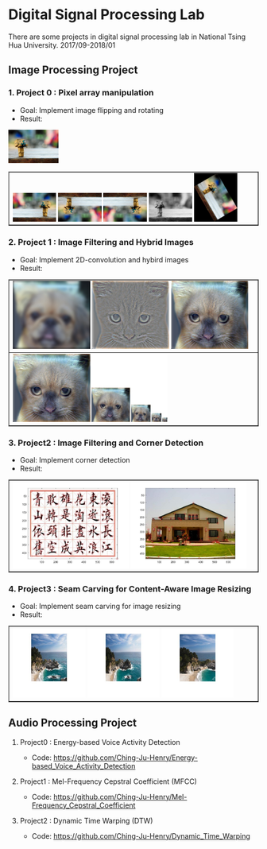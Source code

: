 # Digital Signal Processing Lab
There are some projects in digital signal processing lab  in National Tsing Hua University. 2017/09-2018/01

## Image Processing Project
### 1. Project 0 : Pixel array manipulation
* Goal: Implement image flipping and rotating
* Result: 
<img src="./Pixel array manipulation/results/image.jpg" width="20%"/>
<table border=1>
<tr>
<td>
<img src="./Pixel array manipulation/results/horizontal flipping.jpg" width="18%"/>
<img src="./Pixel array manipulation/results/vertical flipping.jpg"  width="18%"/>
<img src="./Pixel array manipulation/results/horizontal + vertical flipping.jpg" width="18%"/>
<img src="./Pixel array manipulation/results/grey scale image.jpg" width="18%"/>
<img src="./Pixel array manipulation/results/rotation 60.jpg" width="18%"/>
</td>
</tr>
</table>
      
### 2. Project 1 : Image Filtering and Hybrid Images
* Goal: Implement 2D-convolution and hybird images
* Result:
<table border=1>
<tr>
<td>
<img src="./Image Filtering and Hybrid Images/results/low_frequencies.jpg" width="32%"/>
<img src="./Image Filtering and Hybrid Images/results/high_frequencies.jpg"  width="32%"/>
<img src="./Image Filtering and Hybrid Images/results/hybrid_image.jpg" width="32%"/>
</td>
</tr>

<tr>
<td>
<img src="./Image Filtering and Hybrid Images/results/hybrid_image_scales.jpg" width="64%"/>
</td>
</tr>
</table>

### 3. Project2 : Image Filtering and Corner Detection
* Goal: Implement corner detection
* Result:
<table border=1>
<tr>
<td>
<img src="./Image Filtering and Corner Detection/results/chinese.jpg" width="48%"/>
<img src="./Image Filtering and Corner Detection/results/house.jpg"  width="48%"/>
</td>
</tr>
</table>

### 4. Project3 : Seam Carving for Content-Aware Image Resizing
* Goal: Implement seam carving for image resizing
* Result:
<table border=1>
<tr>
<td>
<img src="./Seam Carving for Content-Aware Image Resizing/results/seam_sea.jpg" width="30%"/>
<img src="./Seam Carving for Content-Aware Image Resizing/results/scaling_sea.jpg"  width="30%"/>
<img src="./Seam Carving for Content-Aware Image Resizing/results/cropping_sea.jpg" width="30%"/>
</td>
</tr>
</table>
      
## Audio Processing Project
1. Project0 : Energy-based Voice Activity Detection
      * Code: https://github.com/Ching-Ju-Henry/Energy-based_Voice_Activity_Detection

2. Project1 : Mel-Frequency Cepstral Coefficient (MFCC)
      * Code: https://github.com/Ching-Ju-Henry/Mel-Frequency_Cepstral_Coefficient

3. Project2 : Dynamic Time Warping (DTW)
      * Code: https://github.com/Ching-Ju-Henry/Dynamic_Time_Warping

